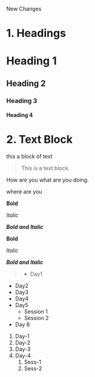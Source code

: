 New Changes
# 1. Headings

# Heading 1
## Heading 2
### Heading 3
#### Heading 4

# 2. Text Block
this a block of text 
> This is a text block.

 How are you  what are you doing.  
 
  where are you

  **Bold**
  
  *Italic* 

  ***Bold and Italic***

__Bold__

_Italic_

___Bold and Italic___

> - Day1
- Day2
- Day3
- Day4
- Day5
    - Session 1
    - Session 2
- Day 6
1. Day-1
2. Day-2
3. Day-3
1. Day-4
    1. Sess-1
    1. Sess-2

